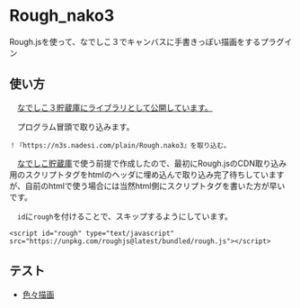 # Rough_nako3
Rough.jsを使って、なでしこ３でキャンバスに手書きっぽい描画をするプラグイン

## 使い方
　[なでしこ３貯蔵庫にライブラリとして公開しています。](https://n3s.nadesi.com/id.php?1778)

　プログラム冒頭で取り込みます。

```
！『https://n3s.nadesi.com/plain/Rough.nako3』を取り込む。
```

　[なでしこ貯蔵庫](https://n3s.nadesi.com/index.php?page=all&action=list)で使う前提で作成したので、最初にRough.jsのCDN取り込み用のスクリプトタグをhtmlのヘッダに埋め込んで取り込み完了待ちしていますが、自前のhtmlで使う場合には当然html側にスクリプトタグを書いた方が早いです。

　`id`に`rough`を付けることで、スキップするようにしています。

```
<script id="rough" type="text/javascript" src="https://unpkg.com/roughjs@latest/bundled/rough.js"></script>
```

## テスト

- [色々描画](https://n3s.nadesi.com/widget.php?2019&run=1)
